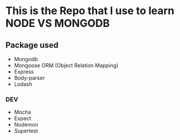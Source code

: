 # This is the Repo that I use to learn NODE VS MONGODB

## Package used

- Mongodb
- Mongoose ORM (Object Relation Mapping)
- Express
- Body-parser
- Lodash 

### DEV
- Mocha
- Expect
- Nodemon
- Supertest